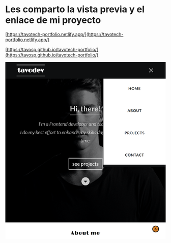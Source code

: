 # Les comparto la vista previa y el enlace de mi proyecto
[https://tavotech-portfolio.netlify.app/](https://tavotech-portfolio.netlify.app/)

[https://tavosp.github.io/tavotech-portfolio/](https://tavosp.github.io/tavotech-portfolio/)


[![Site Preview](https://github.com/tavodevok/tavodev/blob/bd721b233b539dd08542af66ec9354c6e1cbca80/preview-site.jpg)](https://github.com/tavodevok/tavodev/blob/bd721b233b539dd08542af66ec9354c6e1cbca80/preview-site.jpg)
